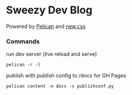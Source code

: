 # Sweezy Dev Blog

Powered by [Pelican](https://getpelican.com/) and [new.css](https://newcss.net/)

### Commands

run dev server (live reload and serve)

`pelican -r -l`

publish with publish config to /docs for GH Pages

`pelican content -o docs -s publishconf.py`

